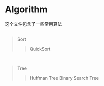 # Algorithm
这个文件包含了一些常用算法<br>
<br>
>Sort
>>QuickSort
<br>

>Tree
>>Huffman Tree
>>Binary Search Tree
